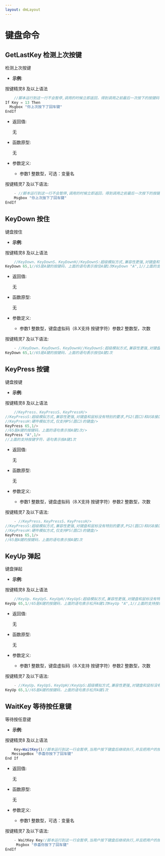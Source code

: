 ```yaml
---
layout: dmLayout
---    
```


# 键盘命令


##  GetLastKey 检测上次按键

检测上次按键

- **示例**:

按键精灵8 及以上语法
```js
    //脚本运行到这一行不会暂停,调用的时候立即返回，得到调用之前最后一次按下的按键码保存在变量Key里。Key=GetLastKey()
If Key = 13 Then
  Msgbox "你上次按下了回车键"
EndIf 

```

- 返回值: 

    无

- 函数原型:

    无

- 参数定义:

    - 参数1 整数型，可选：变量名



按键精灵7 及以下语法:

```js
    - //脚本运行到这一行不会暂停,调用的时候立即返回，得到调用之前最后一次按下的按键码保存在变量Key里。GetLastKey Key If Key = 13 
    Msgbox "你上次按下了回车键"
EndIf 
```




##  KeyDown 按住

键盘按住

- **示例**:

按键精灵8 及以上语法
```js
    //KeyDown、KeyDownS、KeyDownH//KeyDownS:超级模拟方式,兼容性更强,对键盘和鼠标没有特别的要求,PS2(圆口)和USB接口的键盘都可以使用//KeyDownH:硬件模拟方式,仅支持PS(圆口)的键盘/>
KeyDown 65,1//65是A键的按键码，上面的语句表示按住A键1次KeyDown "A",1//上面的支持按键字符，语句表示按住A键1次

```

- 返回值: 

    无

- 函数原型:

    无

- 参数定义:

    - 参数1 整数型，键盘虚拟码（8.X支持 按键字符）参数2 整数型，次数



按键精灵7 及以下语法:

```js
    - //KeyDown、KeyDownS、KeyDownH//KeyDownS:超级模拟方式,兼容性更强,对键盘和鼠标没有特别的要求,PS2(圆口)和USB接口的键盘都可以使用//KeyDownH:硬件模拟方式,仅支持PS(圆口)的键盘/>
KeyDown 65,1//65是A键的按键码，上面的语句表示按住A键1次
```




##  KeyPress 按键

键盘按键

- **示例**:

按键精灵8 及以上语法
```js
    //KeyPress、KeyPressS、KeyPressH/>
//KeyPressS:超级模拟方式,兼容性更强,对键盘和鼠标没有特别的要求,PS2(圆口)和USB接口的键盘都可以使用/>
//KeyPressH:硬件模拟方式,仅支持PS(圆口)的键盘/>
KeyPress 65,1/>
//65是A键的按键码，上面的语句表示按A键1次/>
KeyPress "A",1/>
//上面的支持按键字符，语句表示按A键1次

```

- 返回值: 

    无

- 函数原型:

    无

- 参数定义:

    - 参数1 整数型，键盘虚拟码（8.X支持 按键字符）参数2 整数型，次数



按键精灵7 及以下语法:

```js
    - //KeyPress、KeyPressS、KeyPressH/>
//KeyPressS:超级模拟方式,兼容性更强,对键盘和鼠标没有特别的要求,PS2(圆口)和USB接口的键盘都可以使用/>
//KeyPressH:硬件模拟方式,仅支持PS(圆口)的键盘/>
KeyPress 65,1/>
//65是A键的按键码，上面的语句表示按A键1次
```




##  KeyUp 弹起

键盘弹起

- **示例**:

按键精灵8 及以上语法
```js
    //KeyUp、KeyUpS、KeyUpH//KeyUpS:超级模拟方式,兼容性更强,对键盘和鼠标没有特别的要求,PS2(圆口)和USB接口的键盘都可以使用//KeyUpH:硬件模拟方式,仅支持PS(圆口)的键盘/>
KeyUp 65,1//65是A键的按键码，上面的语句表示松开A键1次KeyUp "A",1//上面的支持按键字符，语句表示松开A键1次

```

- 返回值: 

    无

- 函数原型:

    无

- 参数定义:

    - 参数1 整数型，键盘虚拟码（8.X支持 按键字符）参数2 整数型，次数



按键精灵7 及以下语法:

```js
    - //KeyUp、KeyUpS、KeyUpH//KeyUpS:超级模拟方式,兼容性更强,对键盘和鼠标没有特别的要求,PS2(圆口)和USB接口的键盘都可以使用//KeyUpH:硬件模拟方式,仅支持PS(圆口)的键盘/>
KeyUp 65,1//65是A键的按键码，上面的语句表示松开A键1次
```




##  WaitKey 等待按任意键

等待按任意键

- **示例**:

按键精灵8 及以上语法
```js
    Key=WaitKey()//脚本运行到这一行会暂停,当用户按下键盘后继续执行,并且把用户的按键码保存在变量Key里If Key = 13 Then
   MessageBox "恭喜你按下了回车键"
End If 

```

- 返回值: 

    无

- 函数原型:

    无

- 参数定义:

    - 参数1 整数型，可选：变量名



按键精灵7 及以下语法:

```js
    - WaitKey Key//脚本运行到这一行会暂停,当用户按下键盘后继续执行,并且把用户的按键码保存在变量Key里If Key = 13 
     Msgbox "恭喜你按下了回车键"
EndIf 
```



